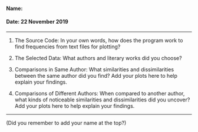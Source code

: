 #### Name:
#### Date: 22 November 2019

---

 1. The Source Code: In your own words, how does the program work to find frequencies from text files for plotting?

 2. The Selected Data: What authors and literary works did you choose?

 3. Comparisons in Same Author: What similarities and dissimilarities between the same author did you find? Add your plots here to help explain your findings.

 4. Comparisons of Different Authors: When compared to another author, what kinds of noticeable similarities and dissimilarities did you uncover? Add your plots here to help explain your findings.

---

(Did you remember to add your name at the top?)
